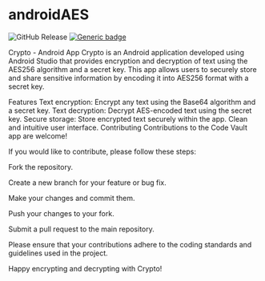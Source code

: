 # androidAES

![GitHub Release](https://img.shields.io/github/v/release/sRajat94/androidAES)
[![Generic badge](https://img.shields.io/badge/downloads-56-<Blue>.svg)](https://shields.io/)


Crypto - Android App
Crypto is an Android application developed using Android Studio that provides encryption and decryption of text using the AES256 algorithm and a secret key. This app allows users to securely store and share sensitive information by encoding it into AES256 format with a secret key.

Features
Text encryption: Encrypt any text using the Base64 algorithm and a secret key.
Text decryption: Decrypt AES-encoded text using the secret key.
Secure storage: Store encrypted text securely within the app.
Clean and intuitive user interface.
Contributing
Contributions to the Code Vault app are welcome! 


If you would like to contribute, please follow these steps:

Fork the repository.

Create a new branch for your feature or bug fix.

Make your changes and commit them.

Push your changes to your fork.

Submit a pull request to the main repository.

Please ensure that your contributions adhere to the coding standards and guidelines used in the project.

Happy encrypting and decrypting with Crypto!
